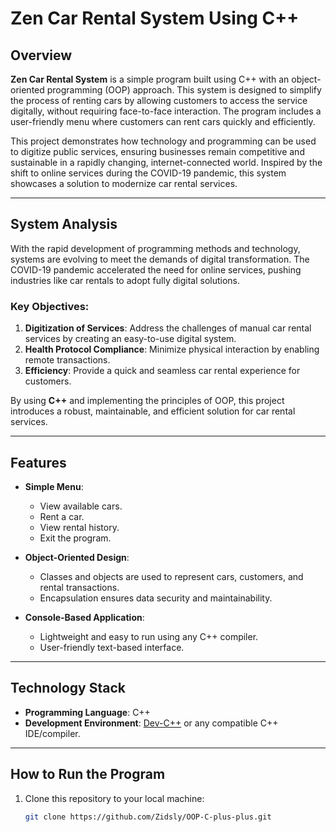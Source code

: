 # Zen Car Rental System Using C++

## Overview
**Zen Car Rental System** is a simple program built using C++ with an object-oriented programming (OOP) approach. This system is designed to simplify the process of renting cars by allowing customers to access the service digitally, without requiring face-to-face interaction. The program includes a user-friendly menu where customers can rent cars quickly and efficiently.

This project demonstrates how technology and programming can be used to digitize public services, ensuring businesses remain competitive and sustainable in a rapidly changing, internet-connected world. Inspired by the shift to online services during the COVID-19 pandemic, this system showcases a solution to modernize car rental services.

---

## System Analysis
With the rapid development of programming methods and technology, systems are evolving to meet the demands of digital transformation. The COVID-19 pandemic accelerated the need for online services, pushing industries like car rentals to adopt fully digital solutions. 

### Key Objectives:
1. **Digitization of Services**: Address the challenges of manual car rental services by creating an easy-to-use digital system.
2. **Health Protocol Compliance**: Minimize physical interaction by enabling remote transactions.
3. **Efficiency**: Provide a quick and seamless car rental experience for customers.

By using **C++** and implementing the principles of OOP, this project introduces a robust, maintainable, and efficient solution for car rental services.

---

## Features
- **Simple Menu**:
  - View available cars.
  - Rent a car.
  - View rental history.
  - Exit the program.

- **Object-Oriented Design**:
  - Classes and objects are used to represent cars, customers, and rental transactions.
  - Encapsulation ensures data security and maintainability.

- **Console-Based Application**:
  - Lightweight and easy to run using any C++ compiler.
  - User-friendly text-based interface.

---

## Technology Stack
- **Programming Language**: C++
- **Development Environment**: [Dev-C++](https://sourceforge.net/projects/orwelldevcpp/) or any compatible C++ IDE/compiler.

---

## How to Run the Program
1. Clone this repository to your local machine:
   ```bash
   git clone https://github.com/Zidsly/OOP-C-plus-plus.git

